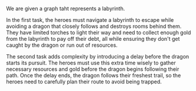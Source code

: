 We are given a graph taht represents a labyrinth.

In the first task, the heroes must navigate a labyrinth to escape while avoiding a dragon that closely follows and destroys rooms behind them. They have limited torches to light their way and need to collect enough gold from the labyrinth to pay off their debt, all while ensuring they don't get caught by the dragon or run out of resources.

The second task adds complexity by introducing a delay before the dragon starts its pursuit. The heroes must use this extra time wisely to gather necessary resources and gold before the dragon begins following their path. Once the delay ends, the dragon follows their freshest trail, so the heroes need to carefully plan their route to avoid being trapped.
